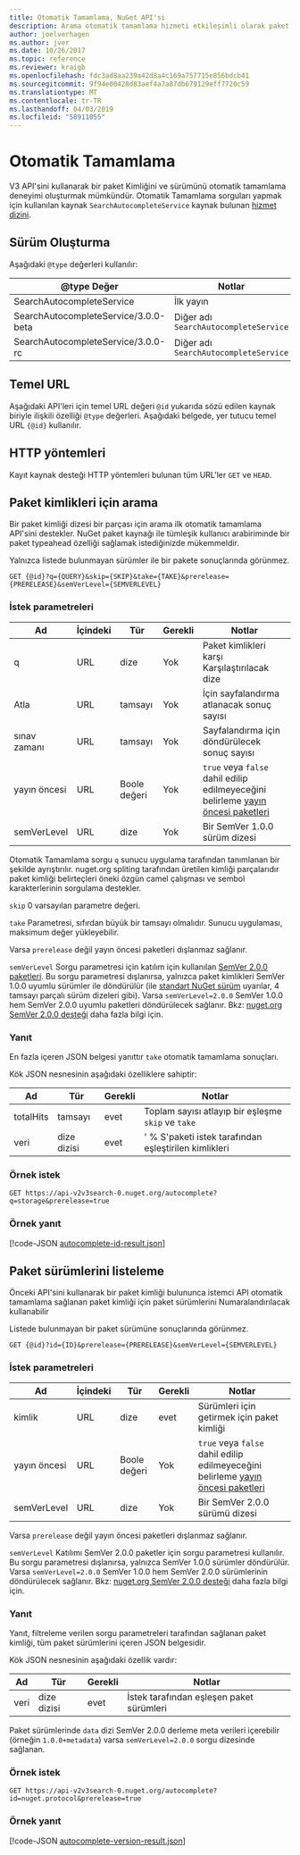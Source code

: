```yaml
---
title: Otomatik Tamamlama, NuGet API'si
description: Arama otomatik tamamlama hizmeti etkileşimli olarak paket kimlikleri bulunmasını ve sürümleri destekler.
author: joelverhagen
ms.author: jver
ms.date: 10/26/2017
ms.topic: reference
ms.reviewer: kraigb
ms.openlocfilehash: fdc3ad8aa239a42d8a4c169a757715e856bdcb41
ms.sourcegitcommit: 9f94e00428d83aef4a7a87db679129eff7720c59
ms.translationtype: MT
ms.contentlocale: tr-TR
ms.lasthandoff: 04/03/2019
ms.locfileid: "58911055"
---
```

# <a name="autocomplete"></a>Otomatik Tamamlama

V3 API'sini kullanarak bir paket Kimliğini ve sürümünü otomatik tamamlama deneyimi oluşturmak mümkündür. Otomatik Tamamlama sorguları yapmak için kullanılan kaynak `SearchAutocompleteService` kaynak bulunan [hizmet dizini](service-index.md).

## <a name="versioning"></a>Sürüm Oluşturma

Aşağıdaki `@type` değerleri kullanılır:

@type Değer                          | Notlar
------------------------------------ | -----
SearchAutocompleteService            | İlk yayın
SearchAutocompleteService/3.0.0-beta | Diğer adı `SearchAutocompleteService`
SearchAutocompleteService/3.0.0-rc   | Diğer adı `SearchAutocompleteService`

## <a name="base-url"></a>Temel URL

Aşağıdaki API'leri için temel URL değeri `@id` yukarıda sözü edilen kaynak biriyle ilişkili özelliği `@type` değerleri. Aşağıdaki belgede, yer tutucu temel URL `{@id}` kullanılır.

## <a name="http-methods"></a>HTTP yöntemleri

Kayıt kaynak desteği HTTP yöntemleri bulunan tüm URL'ler `GET` ve `HEAD`.

## <a name="search-for-package-ids"></a>Paket kimlikleri için arama

Bir paket kimliği dizesi bir parçası için arama ilk otomatik tamamlama API'sini destekler. NuGet paket kaynağı ile tümleşik kullanıcı arabiriminde bir paket typeahead özelliği sağlamak istediğinizde mükemmeldir.

Yalnızca listede bulunmayan sürümler ile bir pakete sonuçlarında görünmez.

    GET {@id}?q={QUERY}&skip={SKIP}&take={TAKE}&prerelease={PRERELEASE}&semVerLevel={SEMVERLEVEL}

### <a name="request-parameters"></a>İstek parametreleri

Ad        | İçindeki     | Tür    | Gerekli | Notlar
----------- | ------ | ------- | -------- | -----
q           | URL    | dize  | Yok       | Paket kimlikleri karşı Karşılaştırılacak dize
Atla        | URL    | tamsayı | Yok       | İçin sayfalandırma atlanacak sonuç sayısı
sınav zamanı        | URL    | tamsayı | Yok       | Sayfalandırma için döndürülecek sonuç sayısı
yayın öncesi  | URL    | Boole değeri | Yok       | `true` veya `false` dahil edilip edilmeyeceğini belirleme [yayın öncesi paketleri](../create-packages/prerelease-packages.md)
semVerLevel | URL    | dize  | Yok       | Bir SemVer 1.0.0 sürüm dizesi 

Otomatik Tamamlama sorgu `q` sunucu uygulama tarafından tanımlanan bir şekilde ayrıştırılır. nuget.org spliting tarafından üretilen kimliği parçalarıdır paket kimliği belirteçleri öneki özgün camel çalışması ve sembol karakterlerinin sorgulama destekler.

`skip` 0 varsayılan parametre değeri.

`take` Parametresi, sıfırdan büyük bir tamsayı olmalıdır. Sunucu uygulaması, maksimum değer yükleyebilir.

Varsa `prerelease` değil yayın öncesi paketleri dışlanmaz sağlanır.

`semVerLevel` Sorgu parametresi için katılım için kullanılan [SemVer 2.0.0 paketleri](https://github.com/NuGet/Home/wiki/SemVer2-support-for-nuget.org-%28server-side%29#identifying-semver-v200-packages).
Bu sorgu parametresi dışlanırsa, yalnızca paket kimlikleri SemVer 1.0.0 uyumlu sürümler ile döndürülür (ile [standart NuGet sürüm](../reference/package-versioning.md) uyarılar, 4 tamsayı parçalı sürüm dizeleri gibi).
Varsa `semVerLevel=2.0.0` SemVer 1.0.0 hem SemVer 2.0.0 uyumlu paketleri döndürülecek sağlanır. Bkz: [nuget.org SemVer 2.0.0 desteği](https://github.com/NuGet/Home/wiki/SemVer2-support-for-nuget.org-%28server-side%29) daha fazla bilgi için.

### <a name="response"></a>Yanıt

En fazla içeren JSON belgesi yanıttır `take` otomatik tamamlama sonuçları.

Kök JSON nesnesinin aşağıdaki özelliklere sahiptir:

Ad      | Tür             | Gerekli | Notlar
--------- | ---------------- | -------- | -----
totalHits | tamsayı          | evet      | Toplam sayısı atlayıp bir eşleşme `skip` ve `take`
veri      | dize dizisi | evet      | ' % S'paketi istek tarafından eşleştirilen kimlikleri

### <a name="sample-request"></a>Örnek istek

    GET https://api-v2v3search-0.nuget.org/autocomplete?q=storage&prerelease=true

### <a name="sample-response"></a>Örnek yanıt

[!code-JSON [autocomplete-id-result.json](./_data/autocomplete-id-result.json)]

## <a name="enumerate-package-versions"></a>Paket sürümlerini listeleme

Önceki API'sini kullanarak bir paket kimliği bulununca istemci API otomatik tamamlama sağlanan paket kimliği için paket sürümlerini Numaralandırılacak kullanabilir

Listede bulunmayan bir paket sürümüne sonuçlarında görünmez.

    GET {@id}?id={ID}&prerelease={PRERELEASE}&semVerLevel={SEMVERLEVEL}

### <a name="request-parameters"></a>İstek parametreleri

Ad        | İçindeki     | Tür    | Gerekli | Notlar
----------- | ------ | ------- | -------- | -----
kimlik          | URL    | dize  | evet      | Sürümleri için getirmek için paket kimliği
yayın öncesi  | URL    | Boole değeri | Yok       | `true` veya `false` dahil edilip edilmeyeceğini belirleme [yayın öncesi paketleri](../create-packages/prerelease-packages.md)
semVerLevel | URL    | dize  | Yok       | Bir SemVer 2.0.0 sürümü dizesi 

Varsa `prerelease` değil yayın öncesi paketleri dışlanmaz sağlanır.

`semVerLevel` Katılımı SemVer 2.0.0 paketler için sorgu parametresi kullanılır. Bu sorgu parametresi dışlanırsa, yalnızca SemVer 1.0.0 sürümler döndürülür. Varsa `semVerLevel=2.0.0` SemVer 1.0.0 hem SemVer 2.0.0 sürümlerinin döndürülecek sağlanır. Bkz: [nuget.org SemVer 2.0.0 desteği](https://github.com/NuGet/Home/wiki/SemVer2-support-for-nuget.org-%28server-side%29) daha fazla bilgi için.

### <a name="response"></a>Yanıt

Yanıt, filtreleme verilen sorgu parametreleri tarafından sağlanan paket kimliği, tüm paket sürümlerini içeren JSON belgesidir.

Kök JSON nesnesinin aşağıdaki özellik vardır:

Ad      | Tür             | Gerekli | Notlar
--------- | ---------------- | -------- | -----
veri      | dize dizisi | evet      | İstek tarafından eşleşen paket sürümleri

Paket sürümlerinde `data` dizi SemVer 2.0.0 derleme meta verileri içerebilir (örneğin `1.0.0+metadata`) varsa `semVerLevel=2.0.0` sorgu dizesinde sağlanan.

### <a name="sample-request"></a>Örnek istek

    GET https://api-v2v3search-0.nuget.org/autocomplete?id=nuget.protocol&prerelease=true

### <a name="sample-response"></a>Örnek yanıt

[!code-JSON [autocomplete-version-result.json](./_data/autocomplete-version-result.json)]
